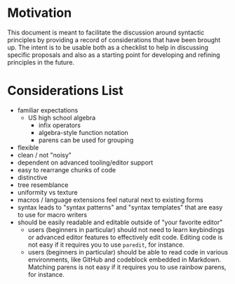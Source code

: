 # Motivation
[motivation]: #motivation

This document is meant to facilitate the discussion around syntactic principles by providing a record of considerations that have been brought up.  The intent is to be usable both as a checklist to help in discussing specific proposals and also as a starting point for developing and refining principles in the future.


# Considerations List
[considerations-list]: #considerations-list

* familiar expectations
  * US high school algebra
    * infix operators
    * algebra-style function notation
    * parens can be used for grouping
* flexible
* clean / not "noisy"
* dependent on advanced tooling/editor support
* easy to rearrange chunks of code
* distinctive
* tree resemblance
* uniformity vs texture
* macros / language extensions feel natural next to existing forms
* syntax leads to "syntax patterns" and "syntax templates" that are easy to use for macro writers
* should be easily readable and editable outside of "your favorite editor"
  - users (beginners in particular) should not need to learn keybindings or advanced editor features to effectively edit code. Editing code is not easy if it requires you to use `paredit`, for instance.
  - users (beginners in particular) should be able to read code in various environments, like GitHub and codeblock embedded in Markdown. Matching parens is not easy if it requires you to use rainbow parens, for instance.

